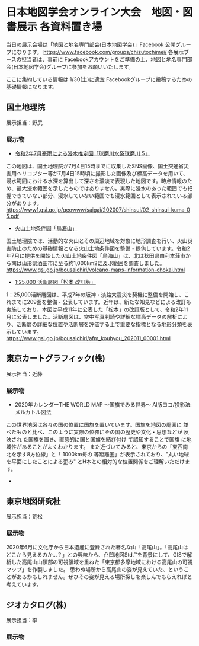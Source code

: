 # 日本地図学会オンライン大会　地図・図書展示 各資料置き場

当日の展示会場は「地図と地名専門部会(日本地図学会)」Facebook 公開グループになります。
https://www.facebook.com/groups/chizutochimei/
各展示ブースの担当者は、事前に Facebookアカウントをご準備の上、地図と地名専門部会(日本地図学会)グループに参加をお願いいたします。

ここに集約している情報は 1/30(土)に適宜 Facebookグループに投稿するための基礎情報になります。

## 国土地理院
展示担当：野尻

### 展示物
* [令和2年7月豪雨による浸水推定図「球磨川水系球磨川 5」](https://github.com/japancartographersassociation/onlineconference4jca2021/blob/main/map_book_booth/gsi/%E6%B5%B8%E6%B0%B4%E6%8E%A8%E5%AE%9A%E5%9B%B3%E3%80%8C%E7%90%83%E7%A3%A8%E5%B7%9D%E6%B0%B4%E7%B3%BB%E7%90%83%E7%A3%A8%E5%B7%9D5%E3%80%8D.jpg)

この地図は、国土地理院が7月4日15時までに収集したSNS画像、国土交通省災害用ヘリコプター等が7月4日15時頃に撮影した画像及び標高データを用いて、浸水範囲における水深を算出して深さを濃淡で表現した地図です。時点情報のため、最大浸水範囲を示したものではありません。実際に浸水のあった範囲でも把握できていない部分、浸水していない範囲でも浸水範囲として表示されている部分があります。
https://www1.gsi.go.jp/geowww/saigai/202007/shinsui/02_shinsui_kuma_05.pdf

* [火山土地条件図「鳥海山」](https://github.com/japancartographersassociation/onlineconference4jca2021/blob/main/map_book_booth/gsi/%E7%81%AB%E5%B1%B1%E5%9C%9F%E5%9C%B0%E6%9D%A1%E4%BB%B6%E5%9B%B3%E3%80%8C%E9%B3%A5%E6%B5%B7%E5%B1%B1%E3%80%8D.jpg)

国土地理院では、活動的な火山とその周辺地域を対象に地形調査を行い、火山災害防止のための基礎情報となる火山土地条件図を整備・提供しています。令和2年7月に提供を開始した火山土地条件図「鳥海山」は、北は秋田県由利本荘市から南は山形県酒田市に至る約1,000km2に及ぶ範囲を調査しました。
https://www.gsi.go.jp/bousaichiri/volcano-maps-information-chokai.html

* [1:25,000 活断層図「松本 改訂版」](https://japancartographersassociation.github.io/onlineconference4jca2021/map_book_booth/gsi/tilemap_matsumoto/leaflet.html)

1：25,000活断層図は、平成7年の阪神・淡路大震災を契機に整備を開始し、これまでに209面を整備・公表しています。近年は、新たな知見などによる改訂も実施しており、本図は平成11年に公表した「松本」の改訂版として、令和2年11月に公表しました。活断層図は、空中写真判読や詳細な標高データの解析により、活断層の詳細な位置や活断層を評価する上で重要な指標となる地形分類を表示しています。
https://www.gsi.go.jp/bousaichiri/afm_kouhyou_202011_00001.html


## 東京カートグラフィック(株)
展示担当：近藤

### 展示物
* 2020年カレンダーTHE WORLD MAP 〜国旗でみる世界〜 Al版ヨコ/投影法:メルカトル図法

この世界地図は各々の国の位置に国旗を置いています。国旗を地図の周囲に 並べたものと比べ、このように実際の位罹にその国の歴史や文化・思想などが 反映され た国旗を置き、直感的に国と国旗を結び付け て認知することで国旗 に地域性があることがよくわかります。 また近づいてみると、東京からの「東西南北を示す8方位線」と「 1000km毎の 等距離圏」が表示されており、"丸い地球を平面にしたことによる歪み" とH本との相対的な位置関係をご理解いただけます。

* 



## 東京地図研究社
展示担当：荒松

### 展示物

2020年6月に文化庁から日本遺産に登録された著名な山「高尾山」。「高尾山はどこから見えるのか…？」との興味から、凸凹地図Std.™を背景にして、GISで解析した高尾山山頂部の可視領域を重ねた「東京都多摩地域における高尾山の可視マップ」を作製しました。
思わぬ場所から高尾山の姿が見えていた、ということがあるかもしれません。ぜひその姿が見える場所探しを楽しんでもらえればと考えています。


## ジオカタログ(株)
展示担当：李

### 展示物
